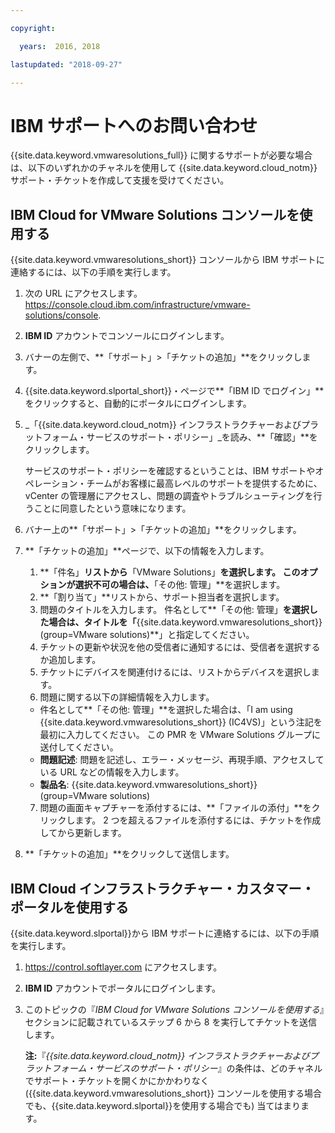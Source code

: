 ```yaml
---

copyright:

  years:  2016, 2018

lastupdated: "2018-09-27"

---
```


# IBM サポートへのお問い合わせ

{{site.data.keyword.vmwaresolutions_full}} に関するサポートが必要な場合は、以下のいずれかのチャネルを使用して {{site.data.keyword.cloud_notm}} サポート・チケットを作成して支援を受けてください。

## IBM Cloud for VMware Solutions コンソールを使用する

{{site.data.keyword.vmwaresolutions_short}} コンソールから IBM サポートに連絡するには、以下の手順を実行します。

1. 次の URL にアクセスします。
   https://console.cloud.ibm.com/infrastructure/vmware-solutions/console.
2. **IBM ID** アカウントでコンソールにログインします。
3. バナーの左側で、**「サポート」>「チケットの追加」**をクリックします。
4. {{site.data.keyword.slportal_short}}・ページで**「IBM ID でログイン」**をクリックすると、自動的にポータルにログインします。
5. _「{{site.data.keyword.cloud_notm}} インフラストラクチャーおよびプラットフォーム・サービスのサポート・ポリシー」_を読み、**「確認」**をクリックします。

   サービスのサポート・ポリシーを確認するということは、IBM サポートやオペレーション・チームがお客様に最高レベルのサポートを提供するために、vCenter の管理層にアクセスし、問題の調査やトラブルシューティングを行うことに同意したという意味になります。

6. バナー上の**「サポート」>「チケットの追加」**をクリックします。
7. **「チケットの追加」**ページで、以下の情報を入力します。
   1. **「件名」**リストから**「VMware Solutions」**を選択します。 このオプションが選択不可の場合は、**「その他: 管理」**を選択します。   
   2. **「割り当て」**リストから、サポート担当者を選択します。  
   3. 問題のタイトルを入力します。 件名として**「その他: 管理」**を選択した場合は、タイトルを「**{{site.data.keyword.vmwaresolutions_short}} (group=VMware solutions)**」と指定してください。  
   4. チケットの更新や状況を他の受信者に通知するには、受信者を選択するか追加します。
   5. チケットにデバイスを関連付けるには、リストからデバイスを選択します。  
   6. 問題に関する以下の詳細情報を入力します。      
     * 件名として**「その他: 管理」**を選択した場合は、「I am using {{site.data.keyword.vmwaresolutions_short}} (IC4VS)」という注記を最初に入力してください。 この PMR を VMware Solutions グループに送付してください。   
     * **問題記述**: 問題を記述し、エラー・メッセージ、再現手順、アクセスしている URL などの情報を入力します。    
     * **製品名**: {{site.data.keyword.vmwaresolutions_short}} (group=VMware solutions)    
   7. 問題の画面キャプチャーを添付するには、**「ファイルの添付」**をクリックします。 2 つを超えるファイルを添付するには、チケットを作成してから更新します。  
8. **「チケットの追加」**をクリックして送信します。

## IBM Cloud インフラストラクチャー・カスタマー・ポータルを使用する

{{site.data.keyword.slportal}}から IBM サポートに連絡するには、以下の手順を実行します。

1. https://control.softlayer.com にアクセスします。
2. **IBM ID** アカウントでポータルにログインします。
3. このトピックの『_IBM Cloud for VMware Solutions コンソールを使用する_』セクションに記載されているステップ 6 から 8 を実行してチケットを送信します。

    **注:**『_{{site.data.keyword.cloud_notm}} インフラストラクチャーおよびプラットフォーム・サービスのサポート・ポリシー_』の条件は、どのチャネルでサポート・チケットを開くかにかかわりなく ({{site.data.keyword.vmwaresolutions_short}} コンソールを使用する場合でも、{{site.data.keyword.slportal}}を使用する場合でも) 当てはまります。
